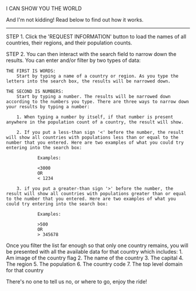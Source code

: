 I CAN SHOW YOU THE WORLD

And I'm not kidding!  Read below to find out how it works.
__________________________________________________________


STEP 1. Click the 'REQUEST INFORMATION' button to load the names of all countries, their regions, and their population counts.

STEP 2. You can then interact with the search field to narrow down the results. You can enter and/or filter by two types of data:

	THE FIRST IS WORDS: 
		Start by typing a name of a country or region. As you type the letters into the search box, the results will be narrowed down.

	THE SECOND IS NUMBERS: 
		Start by typing a number. The results will be narrowed down according to the numbers you type. There are three ways to narrow down your results by typing a number:
		
		1. When typing a number by itself, if that number is present anywhere in the population count of a country, the result will show.

		2. If you put a less-than sign '<' before the number, the result will show all countries with populations less than or equal to the number that you entered. Here are two examples of what you could try entering into the search box:

				Examples: 
				
				<3000 
				OR 
				< 1234 

		3. if you put a greater-than sign '>' before the number, the result will show all countries with populations greater than or equal to the number that you entered. Here are two examples of what you could try entering into the search box:

				Examples:

				>500
				OR
				> 345678


Once you filter the list far enough so that only one country remains, you will be presented with all the available data for that country which includes:
	1. Am image of the country flag
	2. The name of the country
	3. The capital 
	4. The region
	5. The population
	6. The country code
	7. The top level domain for that country 


There's no one to tell us no, or where to go, enjoy the ride!